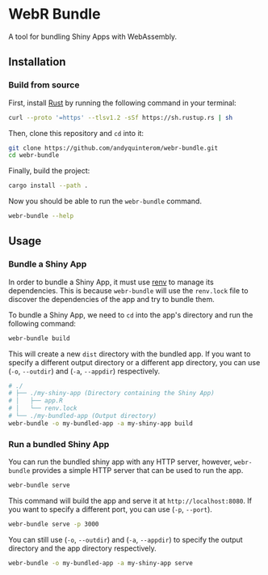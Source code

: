 # WebR Bundle

A tool for bundling Shiny Apps with WebAssembly.

## Installation

### Build from source

First, install [Rust](https://www.rust-lang.org/tools/install) by running the following command in your terminal:

```bash
curl --proto '=https' --tlsv1.2 -sSf https://sh.rustup.rs | sh
```

Then, clone this repository and `cd` into it:

```bash
git clone https://github.com/andyquinterom/webr-bundle.git
cd webr-bundle
```

Finally, build the project:

```bash
cargo install --path .
```

Now you should be able to run the `webr-bundle` command.

```bash
webr-bundle --help
```

## Usage

### Bundle a Shiny App

In order to bundle a Shiny App, it must use [renv](https://rstudio.github.io/renv/) to manage its dependencies. This is because `webr-bundle` will use the `renv.lock` file to discover the dependencies of the app and try to bundle them.

To bundle a Shiny App, we need to `cd` into the app's directory and run the following command:

```bash
webr-bundle build
```

This will create a new `dist` directory with the bundled app. If you want to specify a different output directory or a different app directory, you can use (`-o`, `--outdir`) and (`-a`, `--appdir`) respectively.

```bash
# ./
# ├── ./my-shiny-app (Directory containing the Shiny App)
# │   ├── app.R
# │   └── renv.lock
# └── ./my-bundled-app (Output directory)
webr-bundle -o my-bundled-app -a my-shiny-app build
```

### Run a bundled Shiny App

You can run the bundled shiny app with any HTTP server, however, `webr-bundle` provides a simple HTTP server that can be used to run the app.

```bash
webr-bundle serve
```

This command will build the app and serve it at `http://localhost:8080`. If you want to specify a different port, you can use (`-p`, `--port`).

```bash
webr-bundle serve -p 3000
```

You can still use (`-o`, `--outdir`) and (`-a`, `--appdir`) to specify the output directory and the app directory respectively.

```bash
webr-bundle -o my-bundled-app -a my-shiny-app serve
```
